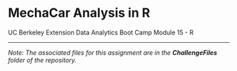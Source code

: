 # MechaCar Analysis in R

UC Berkeley Extension Data Analytics Boot Camp Module 15 - R

---


*Note: The associated files for this assignment are in the **ChallengeFiles** folder of the repository.*

